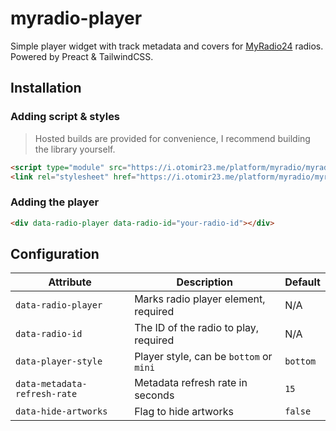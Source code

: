 # myradio-player

Simple player widget with track metadata and covers for [MyRadio24](https://myradio24.com) radios.
Powered by Preact & TailwindCSS.

## Installation

### Adding script & styles
> Hosted builds are provided for convenience, I recommend building the library yourself.
```html
<script type="module" src="https://i.otomir23.me/platform/myradio/myradio-player.js"></script>
<link rel="stylesheet" href="https://i.otomir23.me/platform/myradio/myradio-player.css">
```

### Adding the player
```html
<div data-radio-player data-radio-id="your-radio-id"></div>
```

## Configuration

| Attribute                    | Description                             | Default  |
|------------------------------|-----------------------------------------|----------|
| `data-radio-player`          | Marks radio player element, required    | N/A      |
| `data-radio-id`              | The ID of the radio to play, required   | N/A      |
| `data-player-style`          | Player style, can be `bottom` or `mini` | `bottom` |
| `data-metadata-refresh-rate` | Metadata refresh rate in seconds        | `15`     |
| `data-hide-artworks`         | Flag to hide artworks                   | `false`  |

